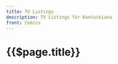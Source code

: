 ```yaml
---
title: TV Listings
description: TV Listings for Kentuckiana 
front: Comics
---
```


# {{$page.title}}